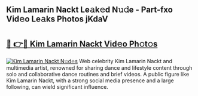 ## Kim Lamarin Nackt Le𝚊k𝚎d N𝚞𝚍e - Part-fxo Vid𝚎o Le𝚊ks Photos jKdaV

# <h2><a href="http://fb5jun9.evod.top/?m=Kim+Lamarin+Nackt">🔗 👉🔴 Kim Lamarin Nackt Vid𝚎o Ph𝚘t𝚘s</a></h2>

[![Kim Lamarin Nackt N𝚞d𝚎s](https://i.imgur.com/8V9OHl7.gif)](http://fb5jun9.evod.top/?m=Kim+Lamarin+Nackt)
Web celebrity Kim Lamarin Nackt and multimedia artist, renowned for sharing dance and lifestyle content through solo and collaborative dance routines and brief videos. A public figure like Kim Lamarin Nackt, with a strong social media presence and a large following, can wield significant influence. 
